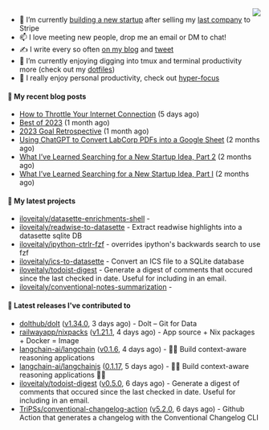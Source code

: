 <img align="right" src="https://github-readme-stats.vercel.app/api?username=iloveitaly&show_icons=true&text_color=718096&hide_title=true"/>

- 🔭 I’m currently [building a new startup](https://mikebian.co/bye-stripe-on-to-the-next-adventure/) after selling my [last company](https://suitesync.io) to Stripe
- 📫 I love meeting new people, drop me an email or DM to chat!
- ✍️ I write every so often [on my blog](http://mikebian.co/) and [tweet](https://twitter.com/mike_bianco)
- 🌱 I’m currently enjoying digging into tmux and terminal productivity more (check out my [dotfiles](https://github.com/iloveitaly/dotfiles))
- 💬 I really enjoy personal productivity, check out [hyper-focus](https://github.com/iloveitaly/hyper-focus)

#### 📜 My recent blog posts


- [How to Throttle Your Internet Connection](https://mikebian.co/how-to-throttle-your-internet-connection/) (5 days ago)
- [Best of 2023](https://mikebian.co/best-of-2023/) (1 month ago)
- [2023 Goal Retrospective](https://mikebian.co/2023-goal-retrospective/) (1 month ago)
- [Using ChatGPT to Convert LabCorp PDFs into a Google Sheet](https://mikebian.co/using-chatgpt-to-convert-labcorp-pdfs-into-a-google-sheet/) (2 months ago)
- [What I’ve Learned Searching for a New Startup Idea, Part 2](https://mikebian.co/what-ive-learned-searching-for-a-new-startup-idea-part-2/) (2 months ago)
- [What I’ve Learned Searching for a New Startup Idea, Part I](https://mikebian.co/what-ive-learned-searching-for-a-new-startup-idea-part-i/) (2 months ago)

#### 🌱 My latest projects


- [iloveitaly/datasette-enrichments-shell](https://github.com/iloveitaly/datasette-enrichments-shell) - 
- [iloveitaly/readwise-to-datasette](https://github.com/iloveitaly/readwise-to-datasette) - Extract readwise highlights into a datasette sqlite DB
- [iloveitaly/ipython-ctrlr-fzf](https://github.com/iloveitaly/ipython-ctrlr-fzf) - overrides ipython&#39;s backwards search to use fzf
- [iloveitaly/ics-to-datasette](https://github.com/iloveitaly/ics-to-datasette) - Convert an ICS file to a SQLite database
- [iloveitaly/todoist-digest](https://github.com/iloveitaly/todoist-digest) - Generate a digest of comments that occured since the last checked in date. Useful for including in an email.
- [iloveitaly/conventional-notes-summarization](https://github.com/iloveitaly/conventional-notes-summarization) - 

#### 🔭 Latest releases I've contributed to


- [dolthub/dolt](https://github.com/dolthub/dolt) ([v1.34.0](https://github.com/dolthub/dolt/releases/tag/v1.34.0), 3 days ago) - Dolt – Git for Data
- [railwayapp/nixpacks](https://github.com/railwayapp/nixpacks) ([v1.21.1](https://github.com/railwayapp/nixpacks/releases/tag/v1.21.1), 4 days ago) - App source &#43; Nix packages &#43; Docker = Image
- [langchain-ai/langchain](https://github.com/langchain-ai/langchain) ([v0.1.6](https://github.com/langchain-ai/langchain/releases/tag/v0.1.6), 4 days ago) - 🦜🔗 Build context-aware reasoning applications
- [langchain-ai/langchainjs](https://github.com/langchain-ai/langchainjs) ([0.1.17](https://github.com/langchain-ai/langchainjs/releases/tag/0.1.17), 5 days ago) - 🦜🔗 Build context-aware reasoning applications 🦜🔗
- [iloveitaly/todoist-digest](https://github.com/iloveitaly/todoist-digest) ([v0.5.0](https://github.com/iloveitaly/todoist-digest/releases/tag/v0.5.0), 6 days ago) - Generate a digest of comments that occured since the last checked in date. Useful for including in an email.
- [TriPSs/conventional-changelog-action](https://github.com/TriPSs/conventional-changelog-action) ([v5.2.0](https://github.com/TriPSs/conventional-changelog-action/releases/tag/v5.2.0), 6 days ago) - Github Action that generates a changelog with the Conventional Changelog CLI
